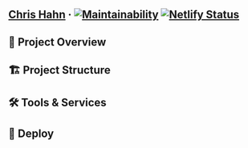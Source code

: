 ## [Chris Hahn](https://chrishahn.me) &middot; [![Maintainability](https://api.codeclimate.com/v1/badges/60f5fd2281adc7e6b23a/maintainability)](https://codeclimate.com/github/codingwithchris/chrishahn.me/maintainability) [![Netlify Status](https://api.netlify.com/api/v1/badges/96656a69-9d55-4376-a8f6-47a1f89c5aa7/deploy-status)](https://app.netlify.com/sites/chrishahn/deploys)

## 🧐 Project Overview

## 🏗️ Project Structure

## 🛠️ Tools & Services

## 🚀 Deploy
